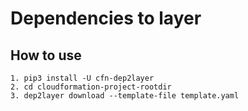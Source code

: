 # Dependencies to layer

## How to use
```
1. pip3 install -U cfn-dep2layer
2. cd cloudformation-project-rootdir
3. dep2layer download --template-file template.yaml
```
